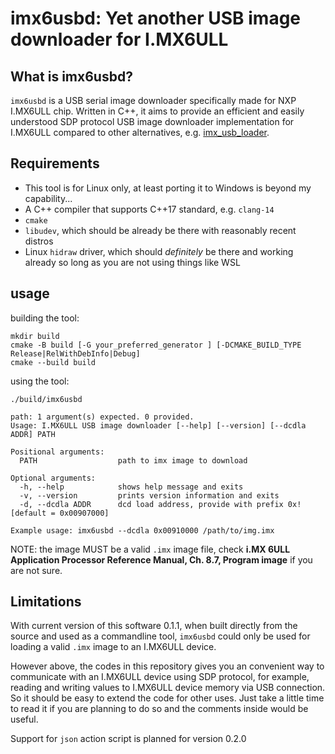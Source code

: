 # imx6usbd: Yet another USB image downloader for I.MX6ULL



## What is imx6usbd?

`imx6usbd` is a USB serial image downloader specifically made for NXP I.MX6ULL chip. Written in C++, it aims to provide an efficient and easily understood SDP protocol USB image downloader implementation for I.MX6ULL compared to other alternatives, e.g. [imx_usb_loader](https://github.com/boundarydevices/imx_usb_loader).



## Requirements

- This tool is for Linux only, at least porting it to Windows is beyond my capability...
- A C++ compiler that supports C++17 standard, e.g. `clang-14`
- `cmake`
- `libudev`, which should be already be there with reasonably recent distros
- Linux `hidraw` driver, which should *definitely* be there and working already so long as you are not using things like WSL

## usage

building the tool:

```shell
mkdir build
cmake -B build [-G your_preferred_generator ] [-DCMAKE_BUILD_TYPE Release|RelWithDebInfo|Debug]
cmake --build build
```



using the tool:

```shell
./build/imx6usbd

path: 1 argument(s) expected. 0 provided.
Usage: I.MX6ULL USB image downloader [--help] [--version] [--dcdla ADDR] PATH

Positional arguments:
  PATH                  path to imx image to download 

Optional arguments:
  -h, --help            shows help message and exits 
  -v, --version         prints version information and exits 
  -d, --dcdla ADDR      dcd load address, provide with prefix 0x! [default = 0x00907000] 

Example usage: imx6usbd --dcdla 0x00910000 /path/to/img.imx
```

NOTE: the image MUST be a valid `.imx` image file, check **i.MX 6ULL Application Processor Reference Manual, Ch. 8.7, Program image** if you are not sure.

## Limitations

With current version of this software 0.1.1, when built directly from the source and used as a commandline tool, `imx6usbd`  could only be used for loading a valid `.imx` image to an I.MX6ULL device. 

However above, the codes in this repository gives you an convenient way to communicate with an I.MX6ULL device using SDP protocol, for example, reading and writing values to I.MX6ULL device memory via USB connection. So it should be easy to extend the code for other uses. Just take a little time to read it if you are planning to do so and the comments inside would be useful.

Support for  `json`  action script is planned for version 0.2.0
